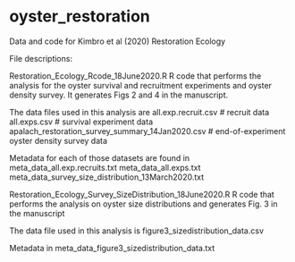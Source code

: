 # oyster_restoration
Data and code for Kimbro et al (2020) Restoration Ecology

File descriptions:

Restoration_Ecology_Rcode_18June2020.R 
R code that performs the analysis for the oyster survival and recruitment experiments and oyster density survey. It generates Figs 2 and 4 in the manuscript.

The data files used in this analysis are
all.exp.recruit.csv # recruit data
all.exps.csv # survival experiment data
apalach_restoration_survey_summary_14Jan2020.csv # end-of-experiment oyster density survey data

Metadata for each of those datasets are found in
meta_data_all.exp.recruits.txt
meta_data_all.exps.txt
meta_data_survey_size_distribution_13March2020.txt

Restoration_Ecology_Survey_SizeDistribution_18June2020.R 
R code that performs the analysis on oyster size distributions and generates Fig. 3 in the manuscript

The data file used in this analysis is
figure3_sizedistribution_data.csv

Metadata in
meta_data_figure3_sizedistribution_data.txt
